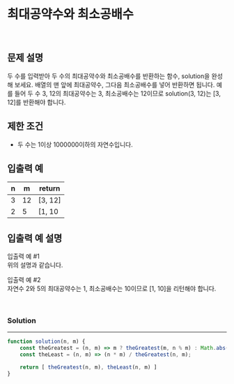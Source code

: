 # 최대공약수와 최소공배수
<br/>

## 문제 설명
두 수를 입력받아 두 수의 최대공약수와 최소공배수를 반환하는 함수, solution을 완성해 보세요. 배열의 맨 앞에 최대공약수, 그다음 최소공배수를 넣어 반환하면 됩니다. 예를 들어 두 수 3, 12의 최대공약수는 3, 최소공배수는 12이므로 solution(3, 12)는 [3, 12]를 반환해야 합니다.

## 제한 조건
- 두 수는 1이상 1000000이하의 자연수입니다.

## 입출력 예
| n | m | return |
| --- | --- | --- |
| 3 | 12 | [3, 12] |
| 2 | 5 | [1, 10 |

## 입출력 예 설명
입출력 예 #1<br/>
위의 설명과 같습니다.<br/>

입출력 예 #2<br/>
자연수 2와 5의 최대공약수는 1, 최소공배수는 10이므로 [1, 10]을 리턴해야 합니다.<br/>

<br/>

### Solution

---

```javascript
function solution(n, m) {
    const theGreatest = (n, m) => m ? theGreatest(m, n % m) : Math.abs(n);
    const theLeast = (n, m) => (n * m) / theGreatest(n, m);

    return [ theGreatest(n, m), theLeast(n, m) ]
}
```
